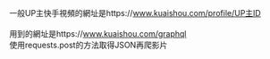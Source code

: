 一般UP主快手視頻的網址是https://www.kuaishou.com/profile/UP主ID<br>
<br>
用到的網址是https://www.kuaishou.com/graphql<br>
使用requests.post的方法取得JSON再爬影片
